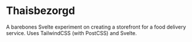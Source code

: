 # Thaisbezorgd

A barebones Svelte experiment on creating a storefront for a food delivery service. Uses TailwindCSS (with PostCSS) and Svelte.
